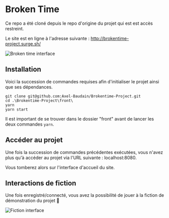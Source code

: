 # Broken Time

Ce repo a été cloné depuis le repo d'origine du projet qui est est accès restreint.

Le site est en ligne à l'adresse suivante : http://brokentime-project.surge.sh/

![Broken time interface](https://media.discordapp.net/attachments/364094342953959424/781450937263849502/unknown.png?width=738&height=677 "Broken time interface")

## Installation

Voici la succession de commandes requises afin d'initialiser le projet ainsi que ses dépendances.

```
git clone git@github.com:Axel-Baudain/Brokentime-Project.git
cd .\Brokentime-Project\front\
yarn
yarn start
```

Il est important de se trouver dans le dossier "front" avant de lancer les deux commandes `yarn`.

## Accéder au projet

Une fois la succession de commandes précédentes exécutées, vous n'avez plus qu'à accéder au projet via l'URL suivante : localhost:8080.

Vous tomberez alors sur l'interface d'accueil du site.

## Interactions de fiction

Une fois enregistré/connecté, vous avez la possibilité de jouer à la fiction de démonstration du projet 🙂

![Fiction interface](https://github.com/Axel-Baudain/Brokentime-Project/blob/master/ezgif-4-3cc443450b73.gif?raw=true "Fiction interface")
